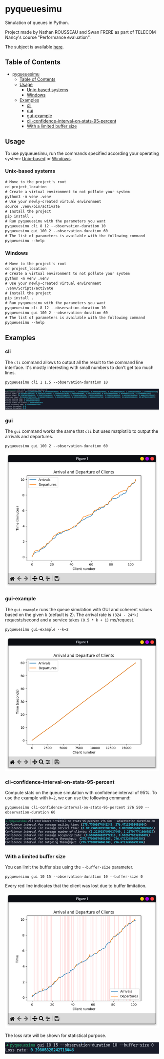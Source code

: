 # pyqueuesimu

Simulation of queues in Python.

Project made by Nathan ROUSSEAU and Swan FRERE as part of TELECOM Nancy's course "Performance evaluation". 

The subject is available [here](docs/subject.pdf).

## Table of Contents

<!-- TOC -->
* [pyqueuesimu](#pyqueuesimu)
  * [Table of Contents](#table-of-contents)
  * [Usage](#usage)
    * [Unix-based systems](#unix-based-systems)
    * [Windows](#windows)
  * [Examples](#examples)
    * [cli](#cli)
    * [gui](#gui)
    * [gui-example](#gui-example)
    * [cli-confidence-interval-on-stats-95-percent](#cli-confidence-interval-on-stats-95-percent)
    * [With a limited buffer size](#with-a-limited-buffer-size)
<!-- TOC -->

## Usage

To use pyqueuesimu, run the commands specified according your operating system: [Unix-based](#unix-based-systems) or [Windows](#windows).

### Unix-based systems

```shell
# Move to the project's root
cd project_location
# Create a virtual environment to not pollute your system
python3 -m venv .venv
# Use your newly-created virtual environment
source .venv/bin/activate
# Install the project
pip install .
# Run pyqueuesimu with the parameters you want
pyqueuesimu cli 8 12 --observation-duration 10
pyqueuesimu gui 100 2 --observation-duration 60
# The list of parameters is available with the following command
pyqueuesimu --help
```

### Windows

```shell
# Move to the project's root
cd project_location
# Create a virtual environment to not pollute your system
python -m venv .venv
# Use your newly-created virtual environment
.venv/Scripts/activate
# Install the project
pip install .
# Run pyqueuesimu with the parameters you want
pyqueuesimu cli 8 12 --observation-duration 10
pyqueuesimu gui 100 2 --observation-duration 60
# The list of parameters is available with the following command
pyqueuesimu --help
```

## Examples

### cli

The `cli` command allows to output all the result to the command line interface.
It's mostly interesting with small numbers to don't get too much lines. 

```shell
pyqueuesimu cli 1 1.5 --observation-duration 10
```

![Result of the execution of the cli command](docs/README-files/cli-result.png)

### gui

The `gui` command works the same that `cli` but uses matplotlib to output the arrivals and departures.

```shell
pyqueuesimu gui 100 2 --observation-duration 60
```

![Result of the execution of the gui command](docs/README-files/gui-result.png)

### gui-example

The `gui-example` runs the queue simulation with GUI and coherent values based on the given k (default is 2).
The arrival rate is `(324 - 24*k)` requests/second and a service takes `(0.5 * k + 1)` ms/request.

```shell
pyqueuesimu gui-example --k=2
```

![Result of the execution of the gui-example command](docs/README-files/gui-example-result.png)


### cli-confidence-interval-on-stats-95-percent

Compute stats on the queue simulation with confidence interval of 95%.
To use the example with `k=2`, we can use the following command:

```shell
pyqueuesimu cli-confidence-interval-on-stats-95-percent 276 500 --observation-duration 60
```

![Result of the execution of the cli-confidence-interval-on-stats-95-percent command](docs/README-files/cli-confidence-interval-on-stats-95-percent-result.png)

### With a limited buffer size

You can limit the buffer size using the `--buffer-size` parameter.

```shell
pyqueuesimu gui 10 15 --observation-duration 10 --buffer-size 0
```

Every red line indicates that the client was lost due to buffer limitation.

![Result of the execution of the gui command with buffer size specified - plot](docs/README-files/gui-with-buffer-result.png)

The loss rate will be shown for statistical purpose.

![Result of the execution of the gui command with buffer size specified - loss rate](docs/README-files/gui-with-buffer-loss-rate-result.png)


